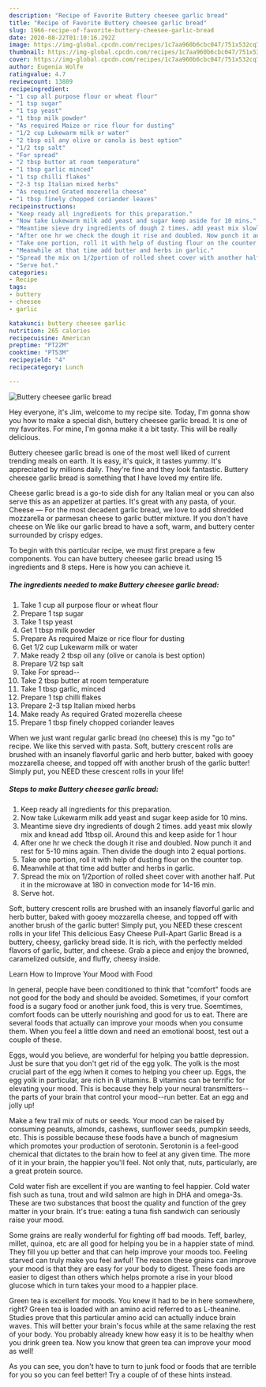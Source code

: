 ```yaml
---
description: "Recipe of Favorite Buttery cheesee garlic bread"
title: "Recipe of Favorite Buttery cheesee garlic bread"
slug: 1966-recipe-of-favorite-buttery-cheesee-garlic-bread
date: 2020-08-22T01:10:16.292Z
image: https://img-global.cpcdn.com/recipes/1c7aa960b6cbc047/751x532cq70/buttery-cheesee-garlic-bread-recipe-main-photo.jpg
thumbnail: https://img-global.cpcdn.com/recipes/1c7aa960b6cbc047/751x532cq70/buttery-cheesee-garlic-bread-recipe-main-photo.jpg
cover: https://img-global.cpcdn.com/recipes/1c7aa960b6cbc047/751x532cq70/buttery-cheesee-garlic-bread-recipe-main-photo.jpg
author: Eugenia Wolfe
ratingvalue: 4.7
reviewcount: 13889
recipeingredient:
- "1 cup all purpose flour or wheat flour"
- "1 tsp sugar"
- "1 tsp yeast"
- "1 tbsp milk powder"
- "As required Maize or rice flour for dusting"
- "1/2 cup Lukewarm milk or water"
- "2 tbsp oil any olive or canola is best option"
- "1/2 tsp salt"
- "For spread"
- "2 tbsp butter at room temperature"
- "1 tbsp garlic minced"
- "1 tsp chilli flakes"
- "2-3 tsp Italian mixed herbs"
- "As required Grated mozerella cheese"
- "1 tbsp finely chopped coriander leaves"
recipeinstructions:
- "Keep ready all ingredients for this preparation."
- "Now take Lukewarm milk add yeast and sugar keep aside for 10 mins."
- "Meantime sieve dry ingredients of dough 2 times. add yeast mix slowly mix and knead add 1tbsp oil. Around this and keep aside for 1 hour"
- "After one hr we check the dough it rise and doubled. Now punch it and rest for 5-10 mins again. Then divide the dough into 2 equal portions."
- "Take one portion, roll it with help of dusting flour on the counter top."
- "Meanwhile at that time add butter and herbs in garlic."
- "Spread the mix on 1/2portion of rolled sheet cover with another half. Put it in the microwave at 180 in convection mode for 14-16 min."
- "Serve hot."
categories:
- Recipe
tags:
- buttery
- cheesee
- garlic

katakunci: buttery cheesee garlic 
nutrition: 265 calories
recipecuisine: American
preptime: "PT22M"
cooktime: "PT53M"
recipeyield: "4"
recipecategory: Lunch

---
```



![Buttery cheesee garlic bread](https://img-global.cpcdn.com/recipes/1c7aa960b6cbc047/751x532cq70/buttery-cheesee-garlic-bread-recipe-main-photo.jpg)

Hey everyone, it's Jim, welcome to my recipe site. Today, I'm gonna show you how to make a special dish, buttery cheesee garlic bread. It is one of my favorites. For mine, I'm gonna make it a bit tasty. This will be really delicious.

Buttery cheesee garlic bread is one of the most well liked of current trending meals on earth. It is easy, it's quick, it tastes yummy. It's appreciated by millions daily. They're fine and they look fantastic. Buttery cheesee garlic bread is something that I have loved my entire life.

Cheese garlic bread is a go-to side dish for any Italian meal or you can also serve this as an appetizer at parties. It&#39;s great with any pasta, of your. Cheese — For the most decadent garlic bread, we love to add shredded mozzarella or parmesan cheese to garlic butter mixture. If you don&#39;t have cheese on We like our garlic bread to have a soft, warm, and buttery center surrounded by crispy edges.


To begin with this particular recipe, we must first prepare a few components. You can have buttery cheesee garlic bread using 15 ingredients and 8 steps. Here is how you can achieve it.

<!--inarticleads1-->

##### The ingredients needed to make Buttery cheesee garlic bread:

1. Take 1 cup all purpose flour or wheat flour
1. Prepare 1 tsp sugar
1. Take 1 tsp yeast
1. Get 1 tbsp milk powder
1. Prepare As required Maize or rice flour for dusting
1. Get 1/2 cup Lukewarm milk or water
1. Make ready 2 tbsp oil any (olive or canola is best option)
1. Prepare 1/2 tsp salt
1. Take For spread--
1. Take 2 tbsp butter at room temperature
1. Take 1 tbsp garlic, minced
1. Prepare 1 tsp chilli flakes
1. Prepare 2-3 tsp Italian mixed herbs
1. Make ready As required Grated mozerella cheese
1. Prepare 1 tbsp finely chopped coriander leaves


When we just want regular garlic bread (no cheese) this is my &#34;go to&#34; recipe. We like this served with pasta. Soft, buttery crescent rolls are brushed with an insanely flavorful garlic and herb butter, baked with gooey mozzarella cheese, and topped off with another brush of the garlic butter! Simply put, you NEED these crescent rolls in your life! 

<!--inarticleads2-->

##### Steps to make Buttery cheesee garlic bread:

1. Keep ready all ingredients for this preparation.
1. Now take Lukewarm milk add yeast and sugar keep aside for 10 mins.
1. Meantime sieve dry ingredients of dough 2 times. add yeast mix slowly mix and knead add 1tbsp oil. Around this and keep aside for 1 hour
1. After one hr we check the dough it rise and doubled. Now punch it and rest for 5-10 mins again. Then divide the dough into 2 equal portions.
1. Take one portion, roll it with help of dusting flour on the counter top.
1. Meanwhile at that time add butter and herbs in garlic.
1. Spread the mix on 1/2portion of rolled sheet cover with another half. Put it in the microwave at 180 in convection mode for 14-16 min.
1. Serve hot.


Soft, buttery crescent rolls are brushed with an insanely flavorful garlic and herb butter, baked with gooey mozzarella cheese, and topped off with another brush of the garlic butter! Simply put, you NEED these crescent rolls in your life! This delicious Easy Cheese Pull-Apart Garlic Bread is a buttery, cheesy, garlicky bread side. It is rich, with the perfectly melded flavors of garlic, butter, and cheese. Grab a piece and enjoy the browned, caramelized outside, and fluffy, cheesy inside. 

Learn How to Improve Your Mood with Food


In general, people have been conditioned to think that "comfort" foods are not good for the body and should be avoided. Sometimes, if your comfort food is a sugary food or another junk food, this is very true. Soemtimes, comfort foods can be utterly nourishing and good for us to eat. There are several foods that actually can improve your moods when you consume them. When you feel a little down and need an emotional boost, test out a couple of these.

Eggs, would you believe, are wonderful for helping you battle depression. Just be sure that you don't get rid of the egg yolk. The yolk is the most crucial part of the egg iwhen it comes to helping you cheer up. Eggs, the egg yolk in particular, are rich in B vitamins. B vitamins can be terrific for elevating your mood. This is because they help your neural transmitters--the parts of your brain that control your mood--run better. Eat an egg and jolly up!

Make a few trail mix of nuts or seeds. Your mood can be raised by consuming peanuts, almonds, cashews, sunflower seeds, pumpkin seeds, etc. This is possible because these foods have a bunch of magnesium which promotes your production of serotonin. Serotonin is a feel-good chemical that dictates to the brain how to feel at any given time. The more of it in your brain, the happier you'll feel. Not only that, nuts, particularly, are a great protein source.

Cold water fish are excellent if you are wanting to feel happier. Cold water fish such as tuna, trout and wild salmon are high in DHA and omega-3s. These are two substances that boost the quality and function of the grey matter in your brain. It's true: eating a tuna fish sandwich can seriously raise your mood. 

Some grains are really wonderful for fighting off bad moods. Teff, barley, millet, quinoa, etc are all good for helping you be in a happier state of mind. They fill you up better and that can help improve your moods too. Feeling starved can truly make you feel awful! The reason these grains can improve your mood is that they are easy for your body to digest. These foods are easier to digest than others which helps promote a rise in your blood glucose which in turn takes your mood to a happier place.

Green tea is excellent for moods. You knew it had to be in here somewhere, right? Green tea is loaded with an amino acid referred to as L-theanine. Studies prove that this particular amino acid can actually induce brain waves. This will better your brain's focus while at the same relaxing the rest of your body. You probably already knew how easy it is to be healthy when you drink green tea. Now you know that green tea can improve your mood as well!

As you can see, you don't have to turn to junk food or foods that are terrible for you so you can feel better! Try  a  couple of  of  these  hints  instead.

